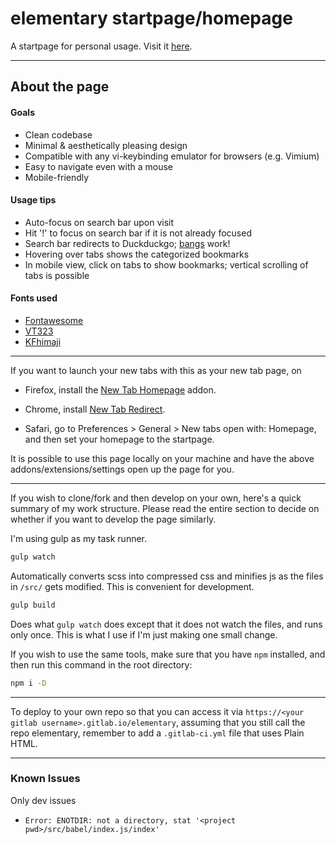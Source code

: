 # elementary startpage/homepage

A startpage for personal usage. Visit it [here](https://japorized.gitlab.io/elementary).

---

## About the page

#### Goals

* Clean codebase
* Minimal & aesthetically pleasing design
* Compatible with any vi-keybinding emulator for browsers (e.g. Vimium)
* Easy to navigate even with a mouse
* Mobile-friendly

#### Usage tips

* Auto-focus on search bar upon visit
* Hit '!' to focus on search bar if it is not already focused
* Search bar redirects to Duckduckgo; [bangs](https://duckduckgo.com/bang?q=) work!
* Hovering over tabs shows the categorized bookmarks
* In mobile view, click on tabs to show bookmarks; vertical scrolling of tabs is possible

#### Fonts used

* [Fontawesome](https://fontawesome.com/)
* [VT323](https://fonts.google.com/specimen/VT323)
* [KFhimaji](https://www.freejapanesefont.com/kf-himaji/)

---

If you want to launch your new tabs with this as your new tab page, on

* Firefox, install the [New Tab Homepage](https://addons.mozilla.org/en-US/firefox/addon/new-tab-homepage/) addon.

* Chrome, install [New Tab Redirect](https://chrome.google.com/webstore/detail/new-tab-redirect/icpgjfneehieebagbmdbhnlpiopdcmna).

* Safari, go to Preferences > General > New tabs open with: Homepage, and then set your homepage to the startpage.

It is possible to use this page locally on your machine and have the above addons/extensions/settings open up the page for you.

---

If you wish to clone/fork and then develop on your own, here's a quick summary of my work structure. Please read the entire section to decide on whether if you want to develop the page similarly.

I'm using gulp as my task runner.

```bash
gulp watch
```

Automatically converts scss into compressed css and minifies js as the files in `/src/` gets modified. This is convenient for development.

```bash
gulp build
```

Does what `gulp watch` does except that it does not watch the files, and runs only once. This is what I use if I'm just making one small change.

If you wish to use the same tools, make sure that you have `npm` installed, and then run this command in the root directory:

```bash
npm i -D
```

---

To deploy to your own repo so that you can access it via `https://<your gitlab username>.gitlab.io/elementary`, assuming that you still call the repo elementary, remember to add a `.gitlab-ci.yml` file that uses Plain HTML.

---

### Known Issues

Only dev issues

* `Error: ENOTDIR: not a directory, stat '<project pwd>/src/babel/index.js/index'`
